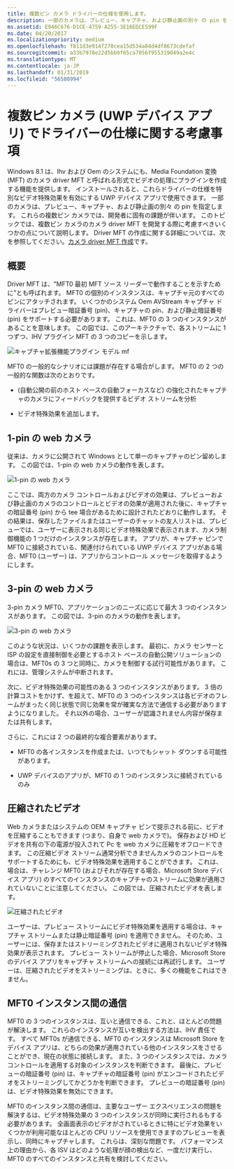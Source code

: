 ```yaml
---
title: 複数ピン カメラ ドライバーの仕様を使用します。
description: 一部のカメラは、プレビュー、キャプチャ、および静止画の別々 の pin を指定します。 これらの複数ピン カメラでは、開発者に固有の課題が伴います。 このトピックでは、複数ピン カメラのカメラ driver MFT を開発する際に考慮すべきいくつかの点について説明します。
ms.assetid: E946C676-D1CE-4759-A255-3E16EDCE599F
ms.date: 04/20/2017
ms.localizationpriority: medium
ms.openlocfilehash: f811d3e914f270cea15d534a84d4df8673cdefaf
ms.sourcegitcommit: a33b7978e22d5bb9f65ca7056f955319049a2e4c
ms.translationtype: MT
ms.contentlocale: ja-JP
ms.lasthandoff: 01/31/2019
ms.locfileid: "56580994"
---
```

# <a name="span-iddevappsdrivermftsonmulti-pincamerasspanconsiderations-for-driver-mfts-on-multi-pin-cameras-uwp-device-apps"></a><span id="devapps.driver_mfts_on_multi-pin_cameras"></span>複数ピン カメラ (UWP デバイス アプリ) でドライバーの仕様に関する考慮事項


Windows 8.1 は、Ihv および Oem のシステムにも、Media Foundation 変換 (MFT) のカメラ driver MFT と呼ばれる形式でビデオの処理にプラグインを作成する機能を提供します。 インストールされると、これらドライバーの仕様を特別なビデオ特殊効果を有効にする UWP デバイス アプリで使用できます。 一部のカメラは、プレビュー、キャプチャ、および静止画の別々 の pin を指定します。 これらの複数ピン カメラでは、開発者に固有の課題が伴います。 このトピックでは、複数ピン カメラのカメラ driver MFT を開発する際に考慮すべきいくつかの点について説明します。 Driver MFT の作成に関する詳細については、次を参照してください。[カメラ driver MFT 作成](creating-a-camera-driver-mft.md)です。

## <a name="span-idintroductionspanspan-idintroductionspanspan-idintroductionspanintroduction"></a><span id="Introduction"></span><span id="introduction"></span><span id="INTRODUCTION"></span>概要


Driver MFT は、"MFT0 最初 MFT ソース リーダーで動作することを示すために"とも呼ばれます。 MFT0 の個別のインスタンスは、キャプチャ元のすべてのピンにアタッチされます。 いくつかのシステム Oem AVStream キャプチャ ドライバーはプレビュー暗証番号 (pin)、キャプチャの pin、および静止暗証番号 (pin) をサポートする必要があります。 これは、MFT0 の 3 つのインスタンスがあることを意味します。 この図では、このアーキテクチャで、各ストリームに 1 つずつ、IHV プラグイン MFT の 3 つのコピーを示します。

![キャプチャ拡張機能プラグイン モデル mf](images/372842-cameracaptureengine.png)

MFT0 の一般的なシナリオには課題が存在する場合がします。 MFT0 の 2 つの一般的な関数は次のとおりです。

-   (自動公開の前のホスト ベースの自動フォーカスなど) の強化されたキャプチャのカメラにフィードバックを提供するビデオ ストリームを分析

-   ビデオ特殊効果を追加します。

## <a name="span-idone-pinwebcamspanspan-idone-pinwebcamspanspan-idone-pinwebcamspanone-pin-webcam"></a><span id="One-pin_webcam"></span><span id="one-pin_webcam"></span><span id="ONE-PIN_WEBCAM"></span>1-pin の web カメラ


従来は、カメラに公開されて Windows として単一のキャプチャのピン留めします。 この図では、1-pin の web カメラの動作を表します。

![1-pin の web カメラ](images/372826-camera-one-pin-webcam.png)

ここでは、両方のカメラ コントロールおよびビデオの効果は、プレビューおよび静止画のカメラのコントロールとビデオの効果が適用された後に、キャプチャの暗証番号 (pin) から tee 場合があるために設計されたどおりに動作します。 その結果は、保存したファイルまたはユーザーのチャットの友人リストは、プレビューでは、ユーザーに表示される同じビデオ特殊効果で表示されます、カメラ制御機能の 1 つだけのインスタンスが存在します。 アプリが、キャプチャ ピンで MFT0 に接続されている、関連付けられている UWP デバイス アプリがある場合、MFT0 (ユーザー) は、アプリからコントロール メッセージを取得するようにします。

## <a name="span-idthree-pinwebcamspanspan-idthree-pinwebcamspanspan-idthree-pinwebcamspanthree-pin-webcam"></a><span id="Three-pin_webcam"></span><span id="three-pin_webcam"></span><span id="THREE-PIN_WEBCAM"></span>3-pin の web カメラ


3-pin カメラ MFT0、アプリケーションのニーズに応じて最大 3 つのインスタンスがあります。 この図では、3-pin のカメラの動作を表します。

![3-pin の web カメラ](images/372826-camera-three-pin-camera.png)

このような状況は、いくつかの課題を表示します。 最初に、カメラ センサーと ISP の設定を直接制御を必要とするホスト ベースの自動公開ソリューションの場合は、MFT0s の 3 つと同時に、カメラを制御する試行可能性があります。 これには、管理システムが中断されます。

次に、ビデオ特殊効果の可能性のある 3 つのインスタンスがあります。 3 倍の計算コストをかけず、を超えて、MFT0 の 3 つのインスタンスは各ビデオのフレームがまったく同じ状態で同じ効果を常が確実な方法で通信する必要がありますようになりました。 それ以外の場合、ユーザーが認識されません内容が保存または共有します。

さらに、これには 2 つの最終的な複合要素があります。

-   MFT0 の各インスタンスを作成または、いつでもシャット ダウンする可能性があります。

-   UWP デバイスのアプリが、MFT0 の 1 つのインスタンスに接続されているのみ

## <a name="span-idcompressedvideospanspan-idcompressedvideospanspan-idcompressedvideospancompressed-video"></a><span id="Compressed_video"></span><span id="compressed_video"></span><span id="COMPRESSED_VIDEO"></span>圧縮されたビデオ


Web カメラまたはシステムの OEM キャプチャ ピンで提示される前に、ビデオを圧縮することもできます (つまり、自身で web カメラで)。 保存および HD ビデオを共有の下の電源が投入されて Pc を web カメラに圧縮をオフロードできます。 この圧縮ビデオ ストリーム通常分析できませんカメラのコントロールをサポートするためにも、ビデオ特殊効果を適用することができます。 これは、場合は、チャレンジ MFT0 (およびそれが存在する場合、Microsoft Store デバイス アプリ) のすべてのインスタンスのキャプチャのストリームに効果が適用されていないことに注意してください。 この図では、圧縮されたビデオを表します。

![圧縮されたビデオ](images/372826-camera-compressed-video.png)

ユーザーは、プレビュー ストリームにビデオ特殊効果を適用する場合は、キャプチャ ストリームまたは静止暗証番号 (pin) を適用できません。 そのため、ユーザーには、保存またはストリーミングされたビデオに適用されないビデオ特殊効果が表示されます。 プレビュー ストリームが停止した場合、Microsoft Store のデバイス アプリをキャプチャ ストリームへの接続には再試行します。 ユーザーは、圧縮されたビデオをストリーミングは、ときに、多くの機能をこれはできません。

## <a name="span-idcommunicationbetweenmft0instancesspanspan-idcommunicationbetweenmft0instancesspanspan-idcommunicationbetweenmft0instancesspancommunication-between-mft0-instances"></a><span id="Communication_between_MFT0_instances"></span><span id="communication_between_mft0_instances"></span><span id="COMMUNICATION_BETWEEN_MFT0_INSTANCES"></span>MFT0 インスタンス間の通信


MFT0 の 3 つのインスタンスは、互いと通信できる、これと、ほとんどの問題が解決します。 これらのインスタンスが互いを検出する方法は、IHV 責任です。 すべて MFT0s が通信できる、MFT0 のインスタンスは Microsoft Store をデバイス アプリは、どちらの効果が適用されている他のインスタンスをさせることができ、現在の状態に接続します。 また、3 つのインスタンスでは、カメラ コントロールを適用する対象のインスタンスを判断できます。 最後に、プレビューの暗証番号 (pin) は、キャプチャの暗証番号 (pin) がエンコードされたビデオをストリーミングしてかどうかを判断できます。 プレビューの暗証番号 (pin) は、ビデオ特殊効果を無効にできます。

MFT0 のインスタンス間の通信は、主要なユーザー エクスペリエンスの問題を解決するは、ビデオ特殊効果の 3 つのインスタンスが同時に実行されるもする必要があります。 全画面表示のビデオがされているときに特にビデオ効果をいくつかが利用可能なほとんどの CPU リソースを使用できますのプレビューを表示し、同時にキャプチャします。 これらは、深刻な問題です。 パフォーマンス上の理由から、各 ISV はどのような処理が顔の検出など、一度だけ実行し、MFT0 のすべてのインスタンスと共有を検討してください。

 

 






